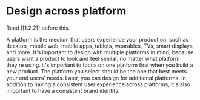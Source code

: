 # Design across platform

Read [[1.2.2]] before this.

A platform is the medium that users experience your product on, such as desktop, mobile web, mobile apps, tablets, wearables, TVs, smart displays, and more. It's important to design with multiple platforms in mind, because users want a product to look and feel similar, no matter what platform they're using.
it's important to focus on one platform first when you build a new product. The platform you select should be the one that best meets your end users' needs. Later, you can design for additional platforms. In addition to having a consistent user experience across platforms, it's also important to have a consistent brand identity. 